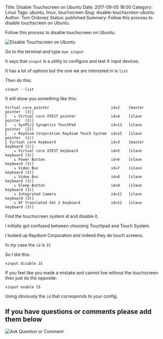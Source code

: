 Title: Disable Touchscreen on Ubuntu
Date: 2017-09-05 18:00
Category: Linux
Tags: ubuntu, linux, touchscreen
Slug: disable-touchscreen-ubuntu
Author: Tom Ordonez
Status: published
Summary: Follow this process to disable touchscreen on Ubuntu.

Follow this process to disable touchscreen on Ubuntu.

![Disable Touchscreen on Ubuntu]({filename}/images/disable-touchscreen-ubuntu.jpg)

Go to the terminal and type `man xinput`

It says that `xinput` is a utility to configure and test X input devices.

It has a lot of options but the one we are interested in is `list`

Then do this:

    xinput --list

It will show you something like this:

    Virtual core pointer                            id=2    [master pointer  (3)]
    ⎜   ↳ Virtual core XTEST pointer                id=4    [slave  pointer  (2)]
    ⎜   ↳ SynPS/2 Synaptics TouchPad                id=13   [slave  pointer  (2)]
    ⎜   ↳ Raydium Corporation Raydium Touch System  id=15   [slave  pointer  (2)]
    ⎣ Virtual core keyboard                         id=3    [master keyboard (2)]
        ↳ Virtual core XTEST keyboard               id=5    [slave  keyboard (3)]
        ↳ Power Button                              id=6    [slave  keyboard (3)]
        ↳ Video Bus                                 id=7    [slave  keyboard (3)]
        ↳ Video Bus                                 id=8    [slave  keyboard (3)]
        ↳ Sleep Button                              id=9    [slave  keyboard (3)]
        ↳ Integrated Camera                         id=11   [slave  keyboard (3)]
        ↳ AT Translated Set 2 keyboard              id=12   [slave  keyboard (3)]

Find the touchscreen system id and disable it.

I initially got confused between choosing Touchpad and Touch System.

I looked up Raydium Corporation and indeed they do touch screens.

In my case the `id` is `15`

So I did this:

    xinput disable 15

If you feel like you made a mistake and cannot live without the touchscreen then just do the opposite:

    xinput enable 15

Using obviously the `id` that corresponds to your config.

## If you have questions or comments please add them below

![Ask Question or Comment]({filename}/images/tomordonez-ask-question-comment.gif)